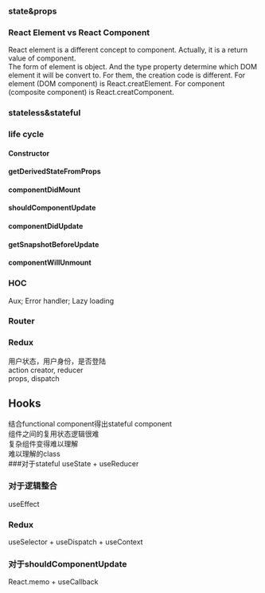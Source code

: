 ### state&props
### React Element vs React Component
React element is a different concept to component. Actually, it is a return value of component.  
The form of element is object. And the type property determine which DOM element it will be convert to.
For them, the creation code is different. For element (DOM component) is React.creatElement. For component (composite 
component) is React.creatComponent.  
### stateless&stateful
### life cycle
#### Constructor
#### getDerivedStateFromProps
#### componentDidMount
#### shouldComponentUpdate
#### componentDidUpdate
#### getSnapshotBeforeUpdate
#### componentWillUnmount
### HOC
Aux; Error handler; Lazy loading
### Router
### Redux
用户状态，用户身份，是否登陆  
action creator, reducer  
props, dispatch  
## Hooks
结合functional component得出stateful component  
组件之间的复用状态逻辑很难  
复杂组件变得难以理解  
难以理解的class  
###对于stateful
useState + useReducer
### 对于逻辑整合
useEffect
### Redux
useSelector + useDispatch + useContext
### 对于shouldComponentUpdate
React.memo + useCallback



